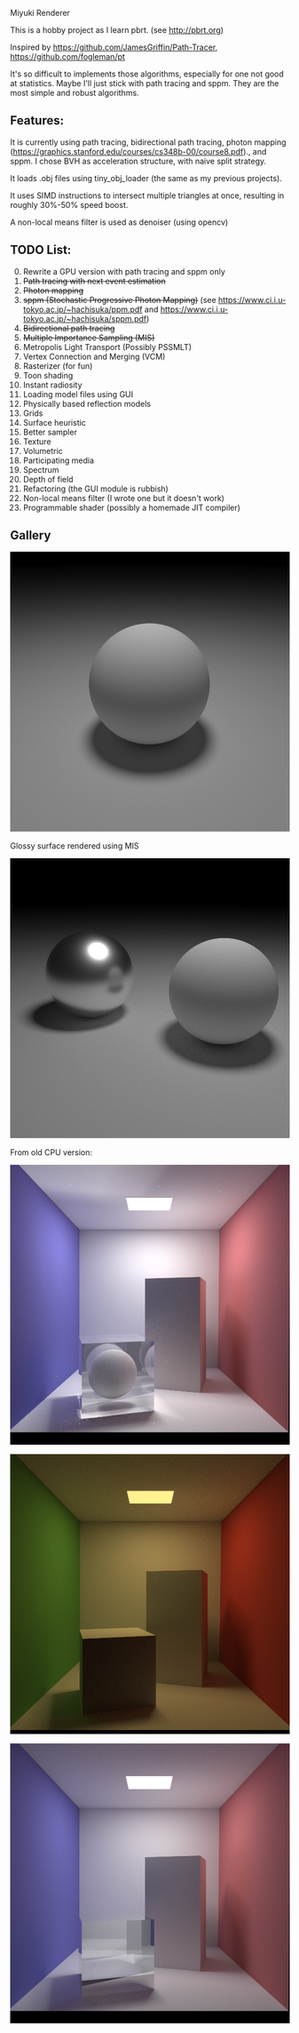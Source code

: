 Miyuki Renderer

This is a hobby project as I learn pbrt. (see http://pbrt.org)

Inspired by https://github.com/JamesGriffin/Path-Tracer, 	https://github.com/fogleman/pt

It's so difficult to implements those algorithms, especially for one not good at statistics. Maybe I'll just stick with path tracing and sppm. They are the most simple and robust algorithms.

##  Features:

It is currently using path tracing, bidirectional path tracing, photon mapping (https://graphics.stanford.edu/courses/cs348b-00/course8.pdf)., and sppm. I chose BVH as acceleration structure, with naive split strategy.

It loads .obj files using tiny_obj_loader (the same as my previous projects).

It uses SIMD instructions to intersect multiple triangles at once, resulting in roughly 30%-50% speed boost.

A non-local means filter is used as denoiser (using opencv)

## TODO List:
0. Rewrite a GPU version with path tracing and sppm only
1. ~~Path tracing with next event estimation~~
2. ~~Photon mapping~~
3. ~~sppm  (Stochastic Progressive Photon Mapping)~~ (see https://www.ci.i.u-tokyo.ac.jp/~hachisuka/ppm.pdf and https://www.ci.i.u-tokyo.ac.jp/~hachisuka/sppm.pdf)
4. ~~Bidirectional path tracing~~
5. ~~Multiple Importance Sampling (MIS)~~
6. Metropolis Light Transport (Possibly PSSMLT)
7. Vertex Connection and Merging (VCM)
8. Rasterizer (for fun)
9. Toon shading
10. Instant radiosity
11. Loading model files using GUI
12. Physically based reflection models
13. Grids
14. Surface heuristic
15. Better sampler
16. Texture
17. Volumetric
18. Participating media
19. Spectrum
20. Depth of field
21. Refactoring (the GUI module is rubbish)
22. Non-local means filter (I wrote one but it doesn't work)
23. Programmable shader (possibly a homemade JIT compiler)

## Gallery



![](gallery/snapshots-Sun-Jan--6-20-01-23-2019-.png)

Glossy surface rendered using MIS

![](gallery/snapshots-Sun-Jan--6-21-42-30-2019-.png)

From old CPU version:

![](gallery/snapshots-Thu-Jan--3-05-12-31-2019-.png)

![](gallery/snapshots-Sun-Dec-30-15-01-56-2018-.png)

![](gallery/snapshots-Tue-Jan--1-17-09-22-2019-.png)

